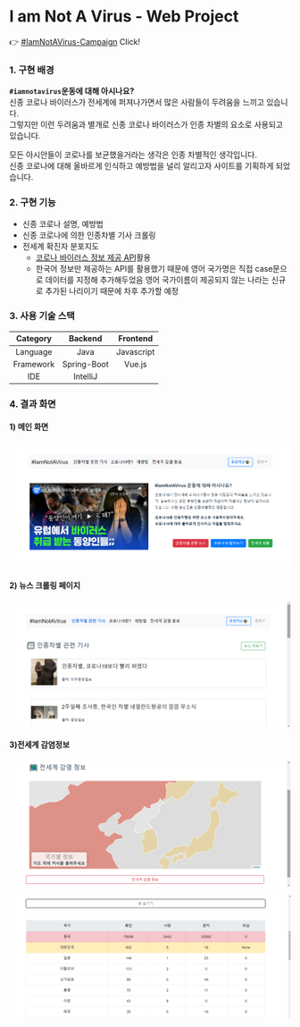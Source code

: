 # I am Not A Virus - Web Project

👉 [#IamNotAVirus-Campaign](http://www.iamnotavirus-campaign.com) Click!

### 1. 구현 배경

**`#iamnotavirus`운동에 대해 아시나요?**  
신종 코로나 바이러스가 전세계에 퍼져나가면서 많은 사람들이 두려움을 느끼고 있습니다.  
그렇지만 이런 두려움과 별개로 신종 코로나 바이러스가 인종 차별의 요소로 사용되고 있습니다.  

모든 아시안들이 코로나를 보균했을거라는 생각은 인종 차별적인 생각입니다.  
신종 코로나에 대해 올바르게 인식하고 예방법을 널리 알리고자 사이트를 기획하게 되었습니다.  

### 2. 구현 기능

* 신종 코로나 설명, 예방법
* 신종 코로나에 의한 인종차별 기사 크롤링
* 전세계 확진자 분포지도
    * [코로나 바이러스 정보 제공 API](http://happycastle.club/)활용
    * 한국어 정보만 제공하는 API를 활용했기 때문에 영어 국가명은 직접 case문으로 데이터를 지정해 추가해두었음
      영어 국가이름이 제공되지 않는 나라는 신규로 추가된 나리이기 때문에 차후 추가할 예정

### 3. 사용 기술 스택

| Category | Backend | Frontend |  
|:---:|:---:|:---:|  
| Language | Java | Javascript |  
| Framework | Spring-Boot | Vue.js |  
| IDE | IntelliJ |  |  

### 4. 결과 화면

#### 1) 메인 화면

![main screenshot](./screenshoot/main_screenshot.png)

#### 2) 뉴스 크롤링 페이지

![news screenshot](./screenshoot/news_screenshot.png)

#### 3)전세계 감염정보

![infectionmap screenshot](./screenshoot/infectionmap_screenshot.png)

![infectiontable screenshot](./screenshoot/infectiontable_screenshot.png)

